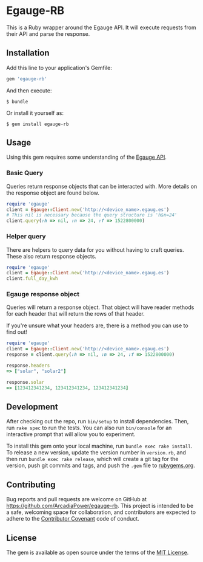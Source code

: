 # Egauge-RB

This is a Ruby wrapper around the Egauge API. It will execute requests from their API and parse the response.

## Installation

Add this line to your application's Gemfile:

```ruby
gem 'egauge-rb'
```

And then execute:

    $ bundle

Or install it yourself as:

    $ gem install egauge-rb

## Usage
Using this gem requires some understanding of the [Egauge API](https://www.egauge.net/docs/egauge-xml-api.pdf).

### Basic Query
Queries return response objects that can be interacted with. More details on the response object are found below.
```ruby
require 'egauge'
client = Egauge::Client.new('http://<device_name>.egaug.es')
# This nil is necessary because the query structure is 'h&n=24'
client.query(:h => nil, :n => 24, :f => 1522800000)
```
### Helper query
There are helpers to query data for you without having to craft queries. These also return response objects.
```ruby
require 'egauge'
client = Egauge::Client.new('http://<device_name>.egaug.es')
client.full_day_kwh
```

### Egauge response object
Queries will return a response object. That object will have reader methods for each header that will return the rows of that header.

If you're unsure what your headers are, there is a method you can use to find out!

```ruby
require 'egauge'
client = Egauge::Client.new('http://<device_name>.egaug.es')
response = client.query(:h => nil, :n => 24, :f => 1522800000)

response.headers
=> ["solar", "solar2"]

response.solar
=> [123412341234, 123412341234, 123412341234]

```

## Development

After checking out the repo, run `bin/setup` to install dependencies. Then, run `rake spec` to run the tests. You can also run `bin/console` for an interactive prompt that will allow you to experiment.

To install this gem onto your local machine, run `bundle exec rake install`. To release a new version, update the version number in `version.rb`, and then run `bundle exec rake release`, which will create a git tag for the version, push git commits and tags, and push the `.gem` file to [rubygems.org](https://rubygems.org).

## Contributing

Bug reports and pull requests are welcome on GitHub at https://github.com/ArcadiaPower/egauge-rb. This project is intended to be a safe, welcoming space for collaboration, and contributors are expected to adhere to the [Contributor Covenant](http://contributor-covenant.org) code of conduct.

## License

The gem is available as open source under the terms of the [MIT License](https://opensource.org/licenses/MIT).
